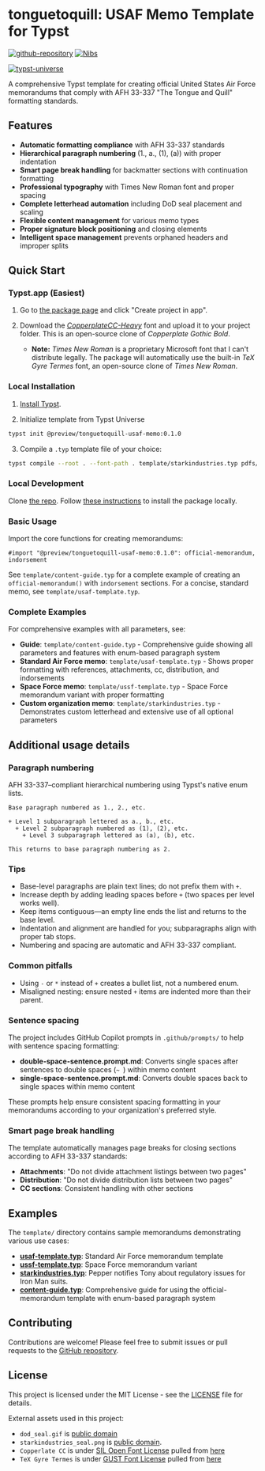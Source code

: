 

# tonguetoquill: USAF Memo Template for Typst


[![github-repository](https://img.shields.io/badge/GitHub-Repository-blue?logo=github)](https://github.com/SnpM/tonguetoquill-usaf-memo)
[![Nibs](https://img.shields.io/badge/author-Nibs-white?logo=github)](https://github.com/SnpM)

[![typst-universe](https://img.shields.io/badge/Typst-Universe-aqua)](
https://github.com/snpm/tonguetoquill-usaf-memo)

A comprehensive Typst template for creating official United States Air Force memorandums that comply with AFH 33-337 "The Tongue and Quill" formatting standards.

## Features

- **Automatic formatting compliance** with AFH 33-337 standards
- **Hierarchical paragraph numbering** (1., a., (1), (a)) with proper indentation
- **Smart page break handling** for backmatter sections with continuation formatting
- **Professional typography** with Times New Roman font and proper spacing
- **Complete letterhead automation** including DoD seal placement and scaling
- **Flexible content management** for various memo types
- **Proper signature block positioning** and closing elements
- **Intelligent space management** prevents orphaned headers and improper splits

## Quick Start

### Typst.app (Easiest)

1. Go to [the package page](https://typst.app/universe/package/tonguetoquill-usaf-memo) and click "Create project in app".

3. Download the [*CopperplateCC-Heavy*](https://github.com/SnpM/tonguetoquill-usaf-memo/blob/bebba4c1a51f9d67ca66e08109439b2c637e1015/template/assets/fonts/CopperplateCC-Heavy.otf) font and upload it to your project folder. This is an open-source clone of *Copperplate Gothic Bold*.
    - **Note:** *Times New Roman* is a proprietary Microsoft font that I can't distribute legally. The package will automatically use the built-in *TeX Gyre Termes* font, an open-source clone of *Times New Roman*.

### Local Installation

1. [Install Typst](https://github.com/typst/typst?tab=readme-ov-file#installation).

2. Initialize template from Typst Universe
```bash
typst init @preview/tonguetoquill-usaf-memo:0.1.0
```

3. Compile a `.typ` template file of your choice:
```bash
typst compile --root . --font-path . template/starkindustries.typ pdfs/starkindustries.pdf
```

### Local Development

Clone [the repo](https://github.com/SnpM/tonguetoquill-usaf-memo). Follow [these instructions](https://github.com/typst/packages/tree/main?tab=readme-ov-file#local-packages) to install the package locally. 

### Basic Usage

Import the core functions for creating memorandums:

```typst
#import "@preview/tonguetoquill-usaf-memo:0.1.0": official-memorandum, indorsement
```

See `template/content-guide.typ` for a complete example of creating an `official-memorandum()` with `indorsement` sections. For a concise, standard memo, see `template/usaf-template.typ`.

### Complete Examples

For comprehensive examples with all parameters, see:
- **Guide**: `template/content-guide.typ` - Comprehensive guide showing all parameters and features with enum-based paragraph system
- **Standard Air Force memo**: `template/usaf-template.typ` - Shows proper formatting with references, attachments, cc, distribution, and indorsements
- **Space Force memo**: `template/ussf-template.typ` - Space Force memorandum variant with proper formatting
- **Custom organization memo**: `template/starkindustries.typ` - Demonstrates custom letterhead and extensive use of all optional parameters

## Additional usage details

### Paragraph numbering

AFH 33-337–compliant hierarchical numbering using Typst's native enum lists.

```typst
Base paragraph numbered as 1., 2., etc.

+ Level 1 subparagraph lettered as a., b., etc.
  + Level 2 subparagraph numbered as (1), (2), etc.
    + Level 3 subparagraph lettered as (a), (b), etc.

This returns to base paragraph numbering as 2.
```

### Tips
- Base-level paragraphs are plain text lines; do not prefix them with `+`.
- Increase depth by adding leading spaces before `+` (two spaces per level works well).
- Keep items contiguous—an empty line ends the list and returns to the base level.
- Indentation and alignment are handled for you; subparagraphs align with proper tab stops.
- Numbering and spacing are automatic and AFH 33-337 compliant.

### Common pitfalls
- Using `-` or `*` instead of `+` creates a bullet list, not a numbered enum.
- Misaligned nesting: ensure nested `+` items are indented more than their parent.

### Sentence spacing

The project includes GitHub Copilot prompts in `.github/prompts/` to help with sentence spacing formatting:

- **double-space-sentence.prompt.md**: Converts single spaces after sentences to double spaces (`~ `) within memo content
- **single-space-sentence.prompt.md**: Converts double spaces back to single spaces within memo content

These prompts help ensure consistent spacing formatting in your memorandums according to your organization's preferred style.

### Smart page break handling

The template automatically manages page breaks for closing sections according to AFH 33-337 standards:

- **Attachments**: "Do not divide attachment listings between two pages"
- **Distribution**: "Do not divide distribution lists between two pages"
- **CC sections**: Consistent handling with other sections

## Examples

The `template/` directory contains sample memorandums demonstrating various use cases:

- [**usaf-template.typ**](template/usaf-template.typ): Standard Air Force memorandum template
- [**ussf-template.typ**](template/ussf-template.typ): Space Force memorandum variant
- [**starkindustries.typ**](template/starkindustries.typ): Pepper notifies Tony about regulatory issues for Iron Man suits.
- [**content-guide.typ**](template/content-guide.typ): Comprehensive guide for using the official-memorandum template with enum-based paragraph system

## Contributing

Contributions are welcome! Please feel free to submit issues or pull requests to the [GitHub repository](https://github.com/SnpM/tonguetoquill-usaf-memo).

## License

This project is licensed under the MIT License - see the [LICENSE](LICENSE) file for details.

External assets used in this project:

- `dod_seal.gif` is [public domain](https://www.e-publishing.af.mil/Portals/1/Documents/Official%20Memorandum%20Template_10Nov2020.dotx?ver=M7cny_cp1_QDajkyg0xWBw%3D%3D)
- `starkindustries_seal.png` is [public domain](https://commons.wikimedia.org/wiki/File:Stark_Industries.png).
- `Copperlate CC` is under [SIL Open Font License](./template/assets/fonts/LICENSE.md) pulled from [here](https://github.com/CowboyCollective/CopperplateCC)
- `TeX Gyre Termes` is under [GUST Font License](https://www.gust.org.pl/projects/e-foundry/tex-gyre/term) pulled from [here](https://www.fontsquirrel.com/fonts/tex-gyre-termes)